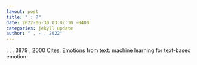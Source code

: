 ```yaml
--- 
layout: post 
title: " : ?" 
date: 2022-06-30 03:02:10 -0400 
categories: jekyll update 
author: " , - , 2022" 
--- 
```

 : , . 3879 , 2000 Cites: Emotions from text: machine learning for text-based emotion